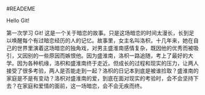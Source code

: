 #READEME

Hello Git!

第一次学习 Git!
这是一个关于暗恋的故事。只是这场暗恋的时间太漫长，长到足以唤醒每个有过暗恋经历的人的记忆。故事里，女主名叫洛枳，十几年来，她在自己的世界里演着这场暗恋的独角戏，对男主盛淮南感情复杂，既因他的优秀而被吸引，又因别的一些原因而嫉恨他。因为盛淮南，洛枳一路追随，考上了最好的大学。因为各种机缘，洛枳和盛淮南终于走近。但成长的过程和现实的压力，让两人接受了很多考验，两人是否能走到一起？洛枳的日记本到底是被谁捡取？盛淮南的家庭是不是有变动？洛枳对盛淮南的爱，到底在面对现实的考验时，会不会坚持下去？在家庭和爱情的面前，这一场暗恋，会不会无疾而终。
